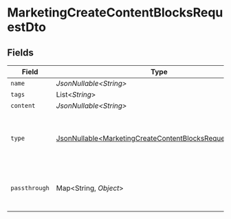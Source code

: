 # MarketingCreateContentBlocksRequestDto


## Fields

| Field                                                                                                                              | Type                                                                                                                               | Required                                                                                                                           | Description                                                                                                                        | Example                                                                                                                            |
| ---------------------------------------------------------------------------------------------------------------------------------- | ---------------------------------------------------------------------------------------------------------------------------------- | ---------------------------------------------------------------------------------------------------------------------------------- | ---------------------------------------------------------------------------------------------------------------------------------- | ---------------------------------------------------------------------------------------------------------------------------------- |
| `name`                                                                                                                             | *JsonNullable\<String>*                                                                                                            | :heavy_minus_sign:                                                                                                                 | N/A                                                                                                                                |                                                                                                                                    |
| `tags`                                                                                                                             | List\<*String*>                                                                                                                    | :heavy_minus_sign:                                                                                                                 | N/A                                                                                                                                |                                                                                                                                    |
| `content`                                                                                                                          | *JsonNullable\<String>*                                                                                                            | :heavy_minus_sign:                                                                                                                 | N/A                                                                                                                                |                                                                                                                                    |
| `type`                                                                                                                             | [JsonNullable\<MarketingCreateContentBlocksRequestDtoType>](../../models/components/MarketingCreateContentBlocksRequestDtoType.md) | :heavy_minus_sign:                                                                                                                 | Stackone enum identifying the type of content block.                                                                               |                                                                                                                                    |
| `passthrough`                                                                                                                      | Map\<String, *Object*>                                                                                                             | :heavy_minus_sign:                                                                                                                 | Value to pass through to the provider                                                                                              | {<br/>"other_known_names": "John Doe"<br/>}                                                                                        |